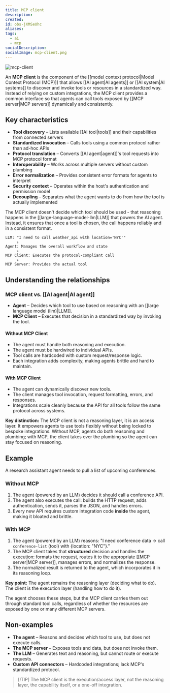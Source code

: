 ```yaml
---
title: MCP client
description:
created:
id: obs-jXMSeUhc
aliases:
tags:
  - ai
  - mcp
socialDescription:
socialImage: mcp-client.png
---
```


![mcp-client](static/mcp-client.png)

An **MCP client** is the component of the [[model context protocol|Model Context Protocol (MCP)]] that allows [[AI agent|AI agents]] or [[AI system|AI systems]] to discover and invoke tools or resources in a standardized way. Instead of relying on custom integrations, the MCP client provides a common interface so that agents can call tools exposed by [[MCP server|MCP servers]] dynamically and consistently.

## Key characteristics

- **Tool discovery** – Lists available [[AI tool|tools]] and their capabilities from connected servers
- **Standardized invocation** – Calls tools using a common protocol rather than ad-hoc APIs
- **Protocol translation** – Converts [[AI agent|agent]]'s tool requests into MCP protocol format
- **Interoperability** – Works across multiple servers without custom plumbing
- **Error normalization** – Provides consistent error formats for agents to interpret
- **Security context** – Operates within the host's authentication and permission model
- **Decoupling** – Separates what the agent wants to do from how the tool is actually implemented

The MCP client doesn't decide which tool should be used - that reasoning happens in the [[large-language-model-llm|LLM]] that powers the AI agent. Instead, it ensures that once a tool is chosen, the call happens reliably and in a consistent format.

```text
LLM: "I need to call weather_api with location='NYC'"
     ↓
Agent: Manages the overall workflow and state
     ↓
MCP Client: Executes the protocol-compliant call
     ↓
MCP Server: Provides the actual tool
```

## Understanding the relationships

### MCP client vs. [[AI agent|AI agent]]

- **Agent** – Decides which tool to use based on reasoning with an [[large language model (llm)|LLM]].
- **MCP Client** – Executes that decision in a standardized way by invoking the tool.

#### Without MCP Client

- The agent must handle both reasoning and execution.
- The agent must be hardwired to individual APIs.
- Tool calls are hardcoded with custom request/response logic.
- Each integration adds complexity, making agents brittle and hard to maintain.

#### With MCP Client

- The agent can dynamically discover new tools.
- The client manages tool invocation, request formatting, errors, and responses.
- Integrations scale cleanly because the API for all tools follow the same protocol across systems.

**Key distinction:** The MCP client is not a reasoning layer, it is an access layer. It empowers agents to use tools flexibly without being locked to bespoke integrations. Without MCP, agents do both reasoning and plumbing; with MCP, the client takes over the plumbing so the agent can stay focused on reasoning.

## Example

A research assistant agent needs to pull a list of upcoming conferences.

### Without MCP

1. The agent (powered by an LLM) decides it should call a conference API.
2. The agent also executes the call: builds the HTTP request, adds authentication, sends it, parses the JSON, and handles errors.
3. Every new API requires custom integration code **inside** the agent, making it bloated and brittle.

### With MCP

1. The agent (powered by an LLM) reasons: "I need conference data → call `conference-list` (tool) with {location: "NYC"}."
2. The MCP client takes that **structured** decision and handles the execution: formats the request, routes it to the appropriate [[MCP server|MCP server]], manages errors, and normalizes the response.
3. The normalized result is returned to the agent, which incorporates it in its reasoning loop.

**Key point:** The agent remains the reasoning layer (deciding what to do). The client is the execution layer (handling how to do it).

The agent chooses these steps, but the MCP client carries them out through standard tool calls, regardless of whether the resources are exposed by one or many different MCP servers.

## Non-examples

- **The agent** – Reasons and decides which tool to use, but does not execute calls.
- **The MCP server** – Exposes tools and data, but does not invoke them.
- **The LLM** – Generates text and reasoning, but cannot route or execute requests.
- **Custom API connectors** – Hardcoded integrations; lack MCP's standardized protocol.

> [!TIP] The MCP client is the execution/access layer, not the reasoning layer, the capability itself, or a one-off integration.
